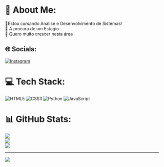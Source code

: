 # 💫 About Me:
🔭Estou cursando Analise e Desenvolvimento de Sistemas!<br>👯 A procura de um Estagio<br>🤝 Quero muito crescer nesta área <br>


## 🌐 Socials:
[![Instagram](https://img.shields.io/badge/Instagram-%23E4405F.svg?logo=Instagram&logoColor=white)](https://instagram.com/https://www.instagram.com/higorrq/) 

# 💻 Tech Stack:
![HTML5](https://img.shields.io/badge/html5-%23E34F26.svg?style=for-the-badge&logo=html5&logoColor=white) ![CSS3](https://img.shields.io/badge/css3-%231572B6.svg?style=for-the-badge&logo=css3&logoColor=white) ![Python](https://img.shields.io/badge/python-3670A0?style=for-the-badge&logo=python&logoColor=ffdd54) ![JavaScript](https://img.shields.io/badge/javascript-%23323330.svg?style=for-the-badge&logo=javascript&logoColor=%23F7DF1E)
# 📊 GitHub Stats:
![](https://github-readme-stats.vercel.app/api?username=higorrrq&theme=algolia&hide_border=false&include_all_commits=false&count_private=false)<br/>
![](https://github-readme-streak-stats.herokuapp.com/?user=higorrrq&theme=algolia&hide_border=false)<br/>
![](https://github-readme-stats.vercel.app/api/top-langs/?username=higorrrq&theme=algolia&hide_border=false&include_all_commits=false&count_private=false&layout=compact)

---
[![](https://visitcount.itsvg.in/api?id=higorrrq&icon=0&color=0)](https://visitcount.itsvg.in)

<!-- Proudly created with GPRM ( https://gprm.itsvg.in ) -->